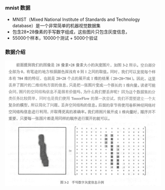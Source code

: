 ### mnist 数据


* MNIST（Mixed National Institute of Standards and Technology database）是一个非常简单的机器视觉数据集
* 包含28*28像素的手写数字组成，这些图片只包含灰度信息，
* 55000个样本，10000个测试 + 5000个验证



### 数据介绍

![](mnist/mnist数字灰度信息.png)